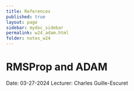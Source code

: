 ```yaml
---
title: References
published: true
layout: page
sidebar: mydoc_sidebar
permalink: w24_adam.html
folder: notes_w24
---
```


# RMSProp and ADAM
Date: 03-27-2024
Lecturer: Charles Guille-Escuret